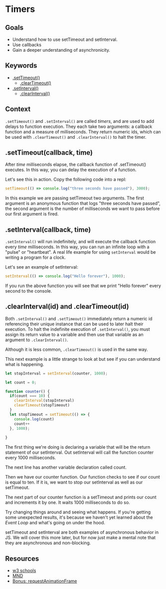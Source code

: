 # Timers

## Goals 
  * Understand how to use setTimeout and setInterval.
  * Use callbacks
  * Gain a deeper understanding of asynchronicity. 

## Keywords

- [.setTimeout()](https://developer.mozilla.org/en-US/docs/Web/API/WindowOrWorkerGlobalScope/setTimeout)
  - [.clearTimeout()](https://developer.mozilla.org/en-US/docs/Web/API/WindowOrWorkerGlobalScope/clearTimeout)
- [.setInterval()](https://developer.mozilla.org/en-US/docs/Web/API/WindowOrWorkerGlobalScope/setInterval)
  - [.clearInterval()](https://developer.mozilla.org/en-US/docs/Web/API/WindowOrWorkerGlobalScope/clearInterval)

## Context

`.setTimeout()` and `.setInterval()` are called _timers_, and are used to add delays
to function execution.
They each take two arguments: a callback function and a measure of milliseconds.
They return numeric ids, which can be used with `.clearTimeout()` and
`.clearInterval()`  to halt the timer.

## .setTimeout(callback, time)

After _time_ milliseconds elapse, the callback function of .setTimeout() executes. In
this way, you can delay the execution of a function.

Let's see this in action. Copy the following code into a repl:

```js
setTimeout(() => console.log("three seconds have passed"), 3000);

```
In this example we are passing setTimeout two arguments. The first argument is an anonymous function that logs "three seconds have passed",
the second argument is the number of milliseconds we want to pass before our first argument is fired. 

## .setInterval(callback, time)

`.setInterval()` will run indefinitely, and will execute the callback function every _time_ milliseconds. In this way, you can run 
an infinite loop with a "pulse" or "heartbeat". A real life example for using `setInterval` would be writing a program for a clock.

Let's see an example of setInterval:

```js
setInterval(() => console.log("Hello forever"), 1000);

```

If you run the above function you will see that we print "Hello forever" every second to the console. 

## .clearInterval(id) and .clearTimeout(id)

Both `.setInterval()` and `.setTimeout()` immediately return a numeric id
referencing their unique instance that can be used to later halt their execution.
To halt the indefinite execution of `.setInterval()`, you must assign its return value to a variable and then use that variable
 as an argument to `.clearInterval()`.
 
Although it is less common, `.clearTimeout()` is used in the same way.

This next example is a little strange to look at but see if you can understand what is happening. 

```js
let stopInterval = setInterval(counter, 1000);

let count = 0;

function counter() {
  if(count === 10) {
    clearInterval(stopInterval)
    clearTimeout(stopTimeout)
  }
  let stopTimeout = setTimeout(() => {
    console.log(count)
    count++
  }, 1000);
  
}

```

The first thing we're doing is declaring a variable that will be the return statement of our setInterval. Out setInterval will call 
the function counter every 1000 milliseconds. 

The next line has another variable declaration called count. 

Then we have our counter function. Our function checks to see if our count is equal to ten. If it is, we want to stop our setInterval
as well as our setTimeout. 

The next part of our counter function is a setTimeout and prints our count and increments it by one. It waits 1000 milliseconds to do so. 

Try changing things around and seeing what happens. If you're getting some unexpected results, it's because we haven't yet learned 
about the _Event Loop_ and what's going on under the hood. 

setTimeout and setInterval are both examples of asynchronous behavior in JS. We will cover this more later, but for now just make
a mental note that they are asynchronous and non-blocking. 

## Resources
* [w3 schools](https://www.w3schools.com/js/js_timing.asp)
* [MND](https://developer.mozilla.org/en-US/docs/Talk:DOM/window.setTimeout)
* [Bonus: requestAnimationFrame](https://developer.mozilla.org/en-US/docs/Web/API/window/requestAnimationFrame)
